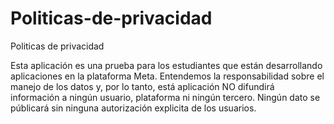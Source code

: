 # Politicas-de-privacidad
Politicas de privacidad

Esta aplicación es una prueba para los estudiantes que están desarrollando aplicaciones en la plataforma Meta.
Entendemos la responsabilidad sobre el manejo de los datos y, por lo tanto, está aplicación NO difundirá información a ningún usuario, plataforma ni ningún tercero. Ningún dato se públicará sin ninguna autorización explicita de los usuarios.
